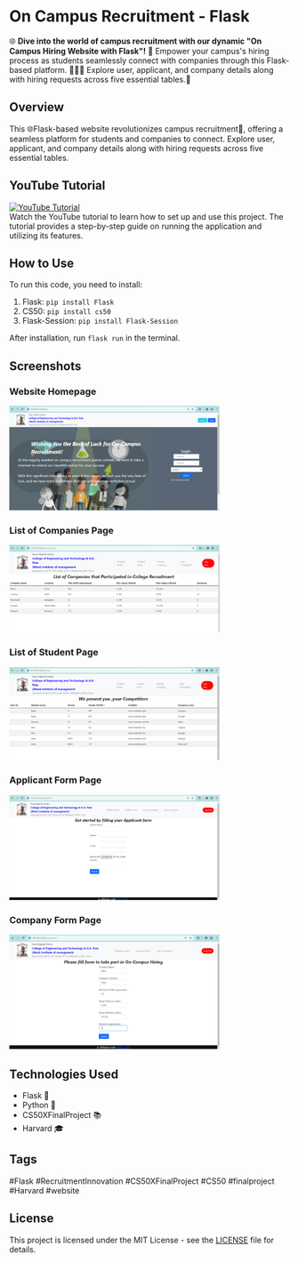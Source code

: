 # On Campus Recruitment - Flask

🌐 **Dive into the world of campus recruitment with our dynamic "On Campus Hiring Website with Flask"!** 🚀 Empower your campus's hiring process as students seamlessly connect with companies through this Flask-based platform. 💼👩‍💻 Explore user, applicant, and company details along with hiring requests across five essential tables.🌟

## Overview

This 🌐Flask-based website revolutionizes campus recruitment🚀, offering a seamless platform for students and companies to connect. Explore user, applicant, and company details along with hiring requests across five essential tables.

## YouTube Tutorial

<div style="display: flex; align-items: center;">
  <a href="https://www.youtube.com/watch?v=J4MSydfFP9U&t=1s">
    <img src="https://img.youtube.com/vi/J4MSydfFP9U/maxresdefault.jpg" alt="YouTube Tutorial" width="30%">
  </a>
</div>
Watch the YouTube tutorial to learn how to set up and use this project. The tutorial provides a step-by-step guide on running the application and utilizing its features.

## How to Use

To run this code, you need to install:

1. Flask: `pip install Flask`
2. CS50: `pip install cs50`
3. Flask-Session: `pip install Flask-Session`

After installation, run `flask run` in the terminal.

## Screenshots

### Website Homepage
<img src="static/CS50X_home.png" alt="Website Homepage" width="75%">

### List of Companies Page
<img src="static/CS50X_comp_list.png" alt="List of Companies Page" width="75%">

### List of Student Page
<img src="static/CS50X_competitors.png" alt="List of Student Page" width="75%">

### Applicant Form Page
<img src="static/CS50X_applicants.png" alt="Applicant Form Page" width="75%">

### Company Form Page
<img src="static/CS50X_company_form.png" alt="Company Form Page" width="75%">

## Technologies Used

- Flask 🚀
- Python 🐍
- CS50XFinalProject 📚
- Harvard 🎓

## Tags

#Flask #RecruitmentInnovation #CS50XFinalProject #CS50 #finalproject #Harvard #website

## License

This project is licensed under the MIT License - see the [LICENSE](LICENSE) file for details.
